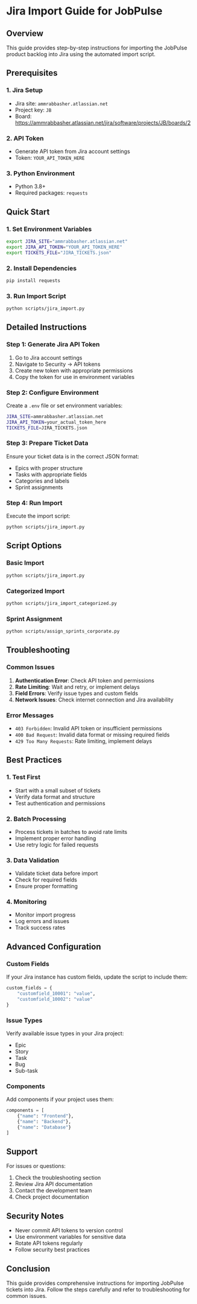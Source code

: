 # Jira Import Guide for JobPulse

## Overview

This guide provides step-by-step instructions for importing the JobPulse product backlog into Jira using the automated import script.

## Prerequisites

### 1. Jira Setup
- Jira site: `ammrabbasher.atlassian.net`
- Project key: `JB`
- Board: https://ammrabbasher.atlassian.net/jira/software/projects/JB/boards/2

### 2. API Token
- Generate API token from Jira account settings
- Token: `YOUR_API_TOKEN_HERE`

### 3. Python Environment
- Python 3.8+
- Required packages: `requests`

## Quick Start

### 1. Set Environment Variables
```bash
export JIRA_SITE="ammrabbasher.atlassian.net"
export JIRA_API_TOKEN="YOUR_API_TOKEN_HERE"
export TICKETS_FILE="JIRA_TICKETS.json"
```

### 2. Install Dependencies
```bash
pip install requests
```

### 3. Run Import Script
```bash
python scripts/jira_import.py
```

## Detailed Instructions

### Step 1: Generate Jira API Token
1. Go to Jira account settings
2. Navigate to Security → API tokens
3. Create new token with appropriate permissions
4. Copy the token for use in environment variables

### Step 2: Configure Environment
Create a `.env` file or set environment variables:
```bash
JIRA_SITE=ammrabbasher.atlassian.net
JIRA_API_TOKEN=your_actual_token_here
TICKETS_FILE=JIRA_TICKETS.json
```

### Step 3: Prepare Ticket Data
Ensure your ticket data is in the correct JSON format:
- Epics with proper structure
- Tasks with appropriate fields
- Categories and labels
- Sprint assignments

### Step 4: Run Import
Execute the import script:
```bash
python scripts/jira_import.py
```

## Script Options

### Basic Import
```bash
python scripts/jira_import.py
```

### Categorized Import
```bash
python scripts/jira_import_categorized.py
```

### Sprint Assignment
```bash
python scripts/assign_sprints_corporate.py
```

## Troubleshooting

### Common Issues
1. **Authentication Error**: Check API token and permissions
2. **Rate Limiting**: Wait and retry, or implement delays
3. **Field Errors**: Verify issue types and custom fields
4. **Network Issues**: Check internet connection and Jira availability

### Error Messages
- `403 Forbidden`: Invalid API token or insufficient permissions
- `400 Bad Request`: Invalid data format or missing required fields
- `429 Too Many Requests`: Rate limiting, implement delays

## Best Practices

### 1. Test First
- Start with a small subset of tickets
- Verify data format and structure
- Test authentication and permissions

### 2. Batch Processing
- Process tickets in batches to avoid rate limits
- Implement proper error handling
- Use retry logic for failed requests

### 3. Data Validation
- Validate ticket data before import
- Check for required fields
- Ensure proper formatting

### 4. Monitoring
- Monitor import progress
- Log errors and issues
- Track success rates

## Advanced Configuration

### Custom Fields
If your Jira instance has custom fields, update the script to include them:
```python
custom_fields = {
    "customfield_10001": "value",
    "customfield_10002": "value"
}
```

### Issue Types
Verify available issue types in your Jira project:
- Epic
- Story
- Task
- Bug
- Sub-task

### Components
Add components if your project uses them:
```python
components = [
    {"name": "Frontend"},
    {"name": "Backend"},
    {"name": "Database"}
]
```

## Support

For issues or questions:
1. Check the troubleshooting section
2. Review Jira API documentation
3. Contact the development team
4. Check project documentation

## Security Notes

- Never commit API tokens to version control
- Use environment variables for sensitive data
- Rotate API tokens regularly
- Follow security best practices

## Conclusion

This guide provides comprehensive instructions for importing JobPulse tickets into Jira. Follow the steps carefully and refer to troubleshooting for common issues.
